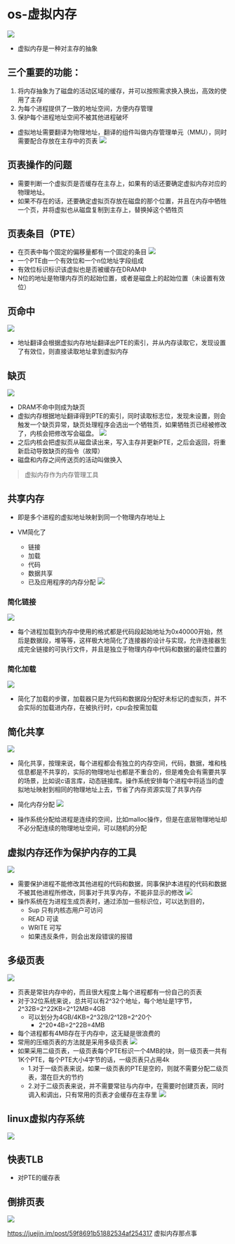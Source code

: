 # os-虚拟内存
![](/images/20190522163511498_1692134819.png)
* 虚拟内存是一种对主存的抽象
## 三个重要的功能：
1. 将内存抽象为了磁盘的活动区域的缓存，并可以按照需求换入换出，高效的使用了主存
2. 为每个进程提供了一致的地址空间，方便内存管理
3. 保护每个进程地址空间不被其他进程破坏

* 虚拟地址需要翻译为物理地址，翻译的组件叫做内存管理单元（MMU），同时需要配合存放在主存中的页表
![](/images/20190516182240374_302515801.png)
## 页表操作的问题
* 需要判断一个虚拟页是否缓存在主存上，如果有的话还要确定虚拟内存对应的物理地址。
* 如果不存在的话，还要确定虚拟页存放在磁盘的那个位置，并且在内存中牺牲一个页，并将虚拟也从磁盘复制到主存上，替换掉这个牺牲页


## 页表条目（PTE）
* 在页表中每个固定的偏移量都有一个固定的条目
![](/images/20190516182306658_1289274958.png)
* 一个PTE由一个有效位和一个n位地址字段组成
* 有效位标识标识该虚拟也是否被缓存在DRAM中
* N位的地址是物理内存页的起始位置，或者是磁盘上的起始位置（未设置有效位）

## 页命中
![](/images/20190516182335561_734220876.png)

* 地址翻译会根据虚拟内存地址翻译出PTE的索引，并从内存读取它，发现设置了有效位，则直接读取地址拿到虚拟内存

## 缺页
![](/images/20190516182816303_1625350611.png)

* DRAM不命中则成为缺页
* 虚拟内存根据地址翻译得到PTE的索引，同时读取标志位，发现未设置，则会触发一个缺页异常，缺页处理程序会选出一个牺牲页，如果牺牲页已经被修改了，内核会把修改写会磁盘。
![](/images/20190516183019865_1275729237.png)
* 之后内核会把虚拟页从磁盘读出来，写入主存并更新PTE，之后会返回，将重新启动导致缺页的指令（故障）
* 磁盘和内存之间传送页的活动叫做换入

> 虚拟内存作为内存管理工具

## 共享内存
* 即是多个进程的虚拟地址映射到同一个物理内存地址上

* VM简化了
    * 链接
    * 加载
    * 代码
    * 数据共享
    * 已及应用程序的内存分配
![](/images/20190516183059453_704554611.png)
### 简化链接 
![](/images/20190516183339222_747891704.png)
* 每个进程加载到内存中使用的格式都是代码段起始地址为0x40000开始，然后是数据段，堆等等，这样极大地简化了连接器的设计与实现，允许连接器生成完全链接的可执行文件，并且是独立于物理内存中代码和数据的最终位置的

### 简化加载
![](/images/20190516183303719_1521439619.png)

* 简化了加载的步骤，加载器只是为代码和数据段分配好未标记的虚拟页，并不会实际的加载进内存，在被执行时，cpu会按需加载

## 简化共享
![](/images/20190516183156260_1822464792.png)

* 简化共享，按理来说，每个进程都会有独立的内存空间，代码，数据，堆和栈信息都是不共享的，实际的物理地址也都是不重合的，但是难免会有需要共享的场景，比如说c语言库，动态链接库。操作系统安排每个进程中将适当的虚拟地址映射到相同的物理地址上去，节省了内存资源实现了共享内存

* 简化内存分配
![](/images/20190516183436993_594083237.png)
* 操作系统分配给进程是连续的空间，比如malloc操作，但是在底层物理地址却不必分配连续的物理地址空间，可以随机的分配

## 虚拟内存还作为保护内存的工具
![](/images/20190516183510325_1105489356.png)

* 需要保护进程不能修改其他进程的代码和数据，同事保护本进程的代码和数据不被其他进程所修改，同事对于共享内存，不能非显示的修改
![](/images/20190516183528739_2078576095.png)
* 操作系统在为进程生成页表时，通过添加一些标识位，可以达到目的，
    * Sup 只有内核态用户可访问
    * READ 可读
    * WRITE 可写
    * 如果违反条件，则会出发段错误的报错


## 多级页表
![](/images/20190516183550780_1511942916.png)

* 页表是常驻内存中的，而且很大程度上每个进程都有一份自己的页表
* 对于32位系统来说，总共可以有2^32个地址，每个地址是1字节，2^32B=2^22KB=2^12MB=4GB
    * 可以划分为4GB/4KB=2^32B/2^12B=2^20个
        * 2^20*4B=2^22B=4MB
* 每个进程都有4MB存在于内存中，这无疑是很浪费的
* 常用的压缩页表的方法就是采用多级页表
![](/images/20190516183609714_50594261.png)
* 如果采用二级页表，一级页表每个PTE标识一个4MB的块，则一级页表一共有1K个PTE，每个PTE大小4字节的话，一级页表只占用4k
    * 1.对于一级页表来说，如果一级页表的PTE是空的，则就不需要分配二级页表，潜在巨大的节约
    * 2.对于二级页表来说，并不需要常驻与内存中，在需要时创建页表，同时调入和调出，只有常用的页表才会缓存在主存里
![](/images/20190516183625672_2081704062.png)

## linux虚拟内存系统
![](/images/20190516183645822_396593110.png)

## 快表TLB
* 对PTE的缓存表
## 倒排页表
![](/images/20190522180743394_583965712.png)

https://juejin.im/post/59f8691b51882534af254317 虚拟内存那点事
